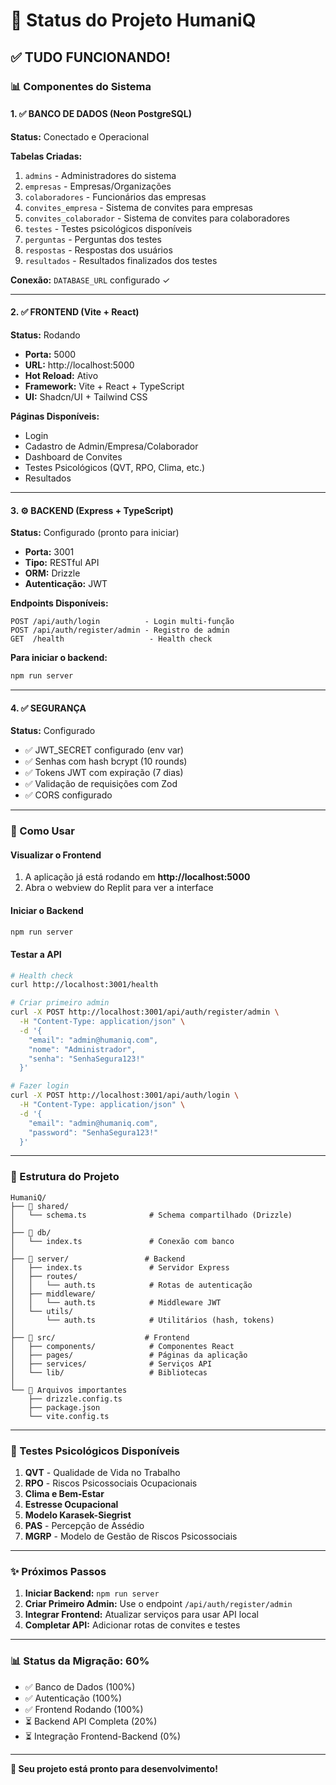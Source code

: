 # 🚀 Status do Projeto HumaniQ

## ✅ TUDO FUNCIONANDO!

### 📊 Componentes do Sistema

#### 1. ✅ BANCO DE DADOS (Neon PostgreSQL)
**Status:** Conectado e Operacional

**Tabelas Criadas:**
1. `admins` - Administradores do sistema
2. `empresas` - Empresas/Organizações  
3. `colaboradores` - Funcionários das empresas
4. `convites_empresa` - Sistema de convites para empresas
5. `convites_colaborador` - Sistema de convites para colaboradores
6. `testes` - Testes psicológicos disponíveis
7. `perguntas` - Perguntas dos testes
8. `respostas` - Respostas dos usuários
9. `resultados` - Resultados finalizados dos testes

**Conexão:** `DATABASE_URL` configurado ✓

---

#### 2. ✅ FRONTEND (Vite + React)
**Status:** Rodando

- **Porta:** 5000
- **URL:** http://localhost:5000
- **Hot Reload:** Ativo
- **Framework:** Vite + React + TypeScript
- **UI:** Shadcn/UI + Tailwind CSS

**Páginas Disponíveis:**
- Login
- Cadastro de Admin/Empresa/Colaborador
- Dashboard de Convites
- Testes Psicológicos (QVT, RPO, Clima, etc.)
- Resultados

---

#### 3. ⚙️ BACKEND (Express + TypeScript)
**Status:** Configurado (pronto para iniciar)

- **Porta:** 3001
- **Tipo:** RESTful API
- **ORM:** Drizzle
- **Autenticação:** JWT

**Endpoints Disponíveis:**
```
POST /api/auth/login          - Login multi-função
POST /api/auth/register/admin - Registro de admin
GET  /health                   - Health check
```

**Para iniciar o backend:**
```bash
npm run server
```

---

#### 4. ✅ SEGURANÇA
**Status:** Configurado

- ✅ JWT_SECRET configurado (env var)
- ✅ Senhas com hash bcrypt (10 rounds)
- ✅ Tokens JWT com expiração (7 dias)
- ✅ Validação de requisições com Zod
- ✅ CORS configurado

---

### 🔧 Como Usar

#### Visualizar o Frontend
1. A aplicação já está rodando em **http://localhost:5000**
2. Abra o webview do Replit para ver a interface

#### Iniciar o Backend
```bash
npm run server
```

#### Testar a API
```bash
# Health check
curl http://localhost:3001/health

# Criar primeiro admin
curl -X POST http://localhost:3001/api/auth/register/admin \
  -H "Content-Type: application/json" \
  -d '{
    "email": "admin@humaniq.com",
    "nome": "Administrador",
    "senha": "SenhaSegura123!"
  }'

# Fazer login
curl -X POST http://localhost:3001/api/auth/login \
  -H "Content-Type: application/json" \
  -d '{
    "email": "admin@humaniq.com",
    "password": "SenhaSegura123!"
  }'
```

---

### 📁 Estrutura do Projeto

```
HumaniQ/
├── 📂 shared/
│   └── schema.ts              # Schema compartilhado (Drizzle)
│
├── 📂 db/
│   └── index.ts               # Conexão com banco
│
├── 📂 server/                 # Backend
│   ├── index.ts               # Servidor Express
│   ├── routes/
│   │   └── auth.ts            # Rotas de autenticação
│   ├── middleware/
│   │   └── auth.ts            # Middleware JWT
│   └── utils/
│       └── auth.ts            # Utilitários (hash, tokens)
│
├── 📂 src/                    # Frontend
│   ├── components/            # Componentes React
│   ├── pages/                 # Páginas da aplicação
│   ├── services/              # Serviços API
│   └── lib/                   # Bibliotecas
│
└── 📄 Arquivos importantes
    ├── drizzle.config.ts
    ├── package.json
    └── vite.config.ts
```

---

### 🎯 Testes Psicológicos Disponíveis

1. **QVT** - Qualidade de Vida no Trabalho
2. **RPO** - Riscos Psicossociais Ocupacionais
3. **Clima e Bem-Estar**
4. **Estresse Ocupacional**
5. **Modelo Karasek-Siegrist**
6. **PAS** - Percepção de Assédio
7. **MGRP** - Modelo de Gestão de Riscos Psicossociais

---

### ✨ Próximos Passos

1. **Iniciar Backend:** `npm run server`
2. **Criar Primeiro Admin:** Use o endpoint `/api/auth/register/admin`
3. **Integrar Frontend:** Atualizar serviços para usar API local
4. **Completar API:** Adicionar rotas de convites e testes

---

### 📊 Status da Migração: 60%

- ✅ Banco de Dados (100%)
- ✅ Autenticação (100%)
- ✅ Frontend Rodando (100%)
- ⏳ Backend API Completa (20%)
- ⏳ Integração Frontend-Backend (0%)

---

**🎊 Seu projeto está pronto para desenvolvimento!**
